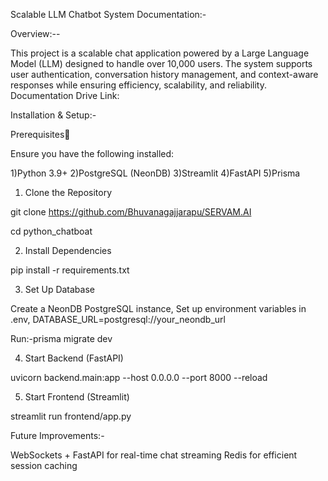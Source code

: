 Scalable LLM Chatbot System Documentation:-

Overview:--

This project is a scalable chat application powered by a Large Language Model (LLM) designed to handle over 10,000 users. The system supports user authentication, conversation history management, and context-aware responses while ensuring efficiency, scalability, and reliability.
Documentation Drive Link:

Installation & Setup:-

Prerequisites

Ensure you have the following installed:

1)Python 3.9+
2)PostgreSQL (NeonDB)
3)Streamlit
4)FastAPI
5)Prisma

1. Clone the Repository

git clone https://github.com/Bhuvanagajjarapu/SERVAM.AI

cd python_chatboat

2. Install Dependencies

pip install -r requirements.txt

3. Set Up Database

Create a NeonDB PostgreSQL instance,
Set up environment variables in .env,
DATABASE_URL=postgresql://your_neondb_url

Run:-prisma migrate dev

4. Start Backend (FastAPI)

uvicorn backend.main:app --host 0.0.0.0 --port 8000 --reload

5. Start Frontend (Streamlit)

streamlit run frontend/app.py

Future Improvements:-

WebSockets + FastAPI for real-time chat streaming
Redis for efficient session caching

